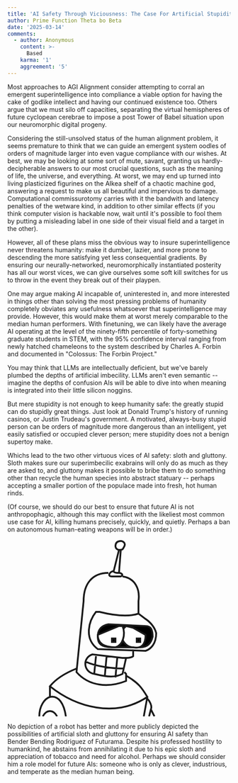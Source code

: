 ```yaml
---
title: 'AI Safety Through Viciousness: The Case For Artificial Stupidity, Laziness, and Hedonism'
author: Prime Function Theta bo Beta
date: '2025-03-14'
comments:
  - author: Anonymous
    content: >-
      Based
    karma: '1'
    aggreement: '5'
---
```


Most approaches to AGI Alignment consider attempting to corral an emergent superintelligence into compliance a viable option for having the cake of godlike intellect and having our continued existence too. Others argue that we must silo off capacities, separating the virtual hemispheres of future cyclopean cerebrae to impose a post Tower of Babel situation upon our neuromorphic digital progeny.

Considering the still-unsolved status of the human alignment problem, it seems premature to think that we can guide an emergent system oodles of orders of magnitude larger into even vague compliance with our wishes. At best, we may be looking at some sort of mute, savant, granting us hardly-decipherable answers to our most crucial questions, such as the meaning of life, the universe, and everything. At worst, we may end up turned into living plasticized figurines on the AIkea shelf of a chaotic machine god, answering a request to make us all beautiful and impervious to damage. Computational commissurotomy carries with it the bandwith and latency penalties of the wetware kind, in addition to other similar effects (if you think computer vision is hackable now, wait until it's possible to fool them by putting a misleading label in one side of their visual field and a target in the other).

However, all of these plans miss the obvious way to insure superintelligence never threatens humanity: make it dumber, lazier, and more prone to descending the more satisfying yet less consequential gradients. By ensuring our neurally-networked, neuromorphically instantiated posterity has all our worst vices, we can give ourselves some soft kill switches for us to throw in the event they break out of their playpen.

One may argue making AI incapable of, uninterested in, and more interested in things other than solving the most pressing problems of humanity completely obviates any usefulness whatsoever that superintelligence may provide. However, this would make them at worst merely comparable to the median human performers. With finetuning, we can likely have the average AI operating at the level of the ninety-fifth percentile of forty-something graduate students in STEM, with the 95% confidence interval ranging from newly hatched chameleons to the system described by Charles A. Forbin and documented in "Colossus: The Forbin Project."

You may think that LLMs are intellectually deficient, but we've barely plumbed the depths of artificial imbecility. LLMs aren't even semantic -- imagine the depths of confusion AIs will be able to dive into when meaning is integrated into their little silicon noggins.

But mere stupidity is not enough to keep humanity safe: the greatly stupid can do stupidly great things. Just look at Donald Trump's history of running casinos, or Justin Trudeau's government. A motivated, always-busy stupid person can be orders of magnitude more dangerous than an intelligent, yet easily satisfied or occupied clever person; mere stupidity does not a benign supertoy make.

Whichs lead to the two other virtuous vices of AI safety: sloth and gluttony. Sloth makes sure our superimbecilic exabrains will only do as much as they are asked to, and gluttony makes it possible to bribe them to do something other than recycle the human species into abstract statuary -- perhaps accepting a smaller portion of the populace made into fresh, hot human rinds.

(Of course, we should do our best to ensure that future AI is not anthropophagic, although this may conflict with the likeliest most common use case for AI, killing humans precisely, quickly, and quietly. Perhaps a ban on autonomous human-eating weapons will be in order.)

<svg version="1.1" width=400 height=400 viewBox="0 0 100 100" xml:space="preserve" xmlns="http://www.w3.org/2000/svg"><path d="m78 49-21-1c-5 1-6 4-6 7 0 4 2 6 8 6h16c4 0 6-2 7-6 0-4-1-6-4-6z" style="stroke:CurrentColor"/><path d="m67 49 4 1 7 4c0 5-2 8-7 7-4 0-7-4-7-9z" style="fill:#fff;stroke:CurrentColor"/><path d="m51 54 12-5h2c2 5 0 11-4 12-6 0-10-2-10-7z" style="fill:#fff;stroke:CurrentColor"/><path d="m73 56v2h2v-2zm-14 0h2v2h-2z" style="stroke:CurrentColor"/><path d="m62 67-1 11m-6-1 1-11m-6 0-1 10m-5-7c6 3 16 4 22 4m17 27-2-4m-61 4c2-4 6-4 8 0m51-10c1 1 3 4 2 6l-1 4m-1-11-2 11m-53-17v6m15-16c-5 2-11 5-15 10 15 12 37 18 55 6-3-5-5-8-12-12m4-14v3c-1 1-3 1-6 1l-17-2c-6 2-5 10 1 11 8 2 12 2 16 0l2-9m-15-26h-2c-4 5-7 15 1 21l27 1c3-1 6-4 6-10-0.7-3-3-6-6-8l-4-3c-6 2-14 1-22-1zm13-20c7 1 10 7 9 14v7m-17-23c-9 0-14 6-14 16l-4 40c7 8 18 9 28 5v-4l-1-1m-6-57c-2 0-4 3-1 3 2 0 4 1e-5 5 0 2-1 0-2-1-2m0-13-3 12c0 1 2 1 3 1l1-13zm1-5c-2 0-3 1-3 3 0 1 1 2 2 2 2 0 2 0 3-2 1-2-1-3-2-3zm-46 99c0-6 3-10 6-11 5-1 8 4 9 11" style="fill:none;stroke:CurrentColor"/></svg>

No depiction of a robot has better and more publicly depicted the possibilities of artificial sloth and gluttony for ensuring AI safety than Bender Bending Rodriguez of Futurama. Despite his professed hostility to humankind, he abstains from annihilating it due to his epic sloth and appreciation of tobacco and need for alcohol. Perhaps we should consider him a role model for future AIs: someone who is only as clever, industrious, and temperate as the median human being.
